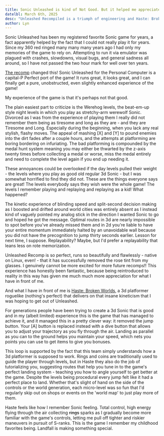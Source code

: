 ```yaml
---
title: Sonic Unleashed is kind of Not Good. But it helped me appreciate Haste, which is.
datelbl: March 6th, 2025
desc: "Unleashed Recompiled is a triumph of engineering and Haste: Broken Worlds is a triumph of Landfall."
author: Lyn
---
```


Sonic Unleashed has been my registered favorite Sonic game for years, a fact apparently helped by the fact that I could not really play it for years. Since my 360 red ringed many many many years ago I had only my memories of the game to rely on.
Attempting to run it via emulator was plagued with crashes, slowdowns, visual bugs, and general sadness all around, so I have not passed the two hour mark for well over ten years. 

[The recomp](https://github.com/hedge-dev/UnleashedRecomp) changed this! Sonic Unleashed for the Personal Computer is a capital-P Perfect port of the game! It runs great, it looks great, and I can finally get a pure, unobstructed, even slightly enhanced experience of the game!

My experience of the game is that it's perhaps not that good.

The plain easiest part to criticize is the Werehog levels, the beat-em-up style night levels in which you play as stretchy-arm werewolf Sonic. Divorced as I was from the experience of playing them I really did not remember them being as tiresome and long as they are - and they are Tiresome and Long. Especially during the beginning, when you lack any real stylish, flashy moves. The appeal of mashing [X] and [Y] to pound enemies into the dirt fades after a couple hours, and the attempts at platforming are boring bordering on infuriating. The bad platforming is compounded by the medal hunt system meaning you may either be thwarted by the z-axis twenty times before collecting a medal or worse, miss the medal entirely and need to complete the level again if you end up needing it. 

These annoyances could be overlooked if the day levels pulled their weight - the levels where you play as good old regular 3d Sonic - but I was somewhat horrified to find they did not. These are the things everyone says are great! The levels everybody says they wish were the whole game! The levels I remember playing and replaying and replaying as a kid! What happened?

The kinetic experience of blinding speed and split-second decision making as I boosted and drifted around world cities was entirely absent as I instead kind of vaguely pointed my analog stick in the direction I wanted Sonic to go and hoped he got the message. Optimal routes in 3d are nearly impossible to spot before you've already missed them and in 2d you're liable to have your entire momentum immediately halted by an unavoidable wall because you did not have the precognition to jump thirty seconds earlier. Lesson for next time, I suppose. Replayability? Maybe, but I'd prefer a replayability that leans less on rote memorization.

Unleashed Recomp is so perfect, runs so beautifully and flawlessly - native on Linux, even! - that it has successfully removed the rose tint from my glasses. I genuinely cannot be more excited for more future recomps!! This experience has honestly been fantastic, because being reintroduced to reality in this way has given me much much more appreciation for what I have in front of me.

And what I have in front of me is [Haste: Broken Worlds](https://store.steampowered.com/app/1796470/HASTE_Broken_Worlds/), a 3d platformer roguelike (nothing's perfect) that delivers on that insane kineticism that I was hoping to get out of Unleashed.

For generations people have been trying to create a 3d Sonic that is good and in my (albeit limited) experience this is the game that has managed to achieve it, and it managed this in a pretty clever way: it removed the jump button. Your [A] button is replaced instead with a dive button that allows you to adjust your trajectory as you fly through the air. Landing as parallel as you can to the ground helps you maintain your speed, which nets you points you can use to get items to give you bonuses. 

This loop is supported by the fact that this team simply understands how a 3d platformer is supposed to work. Rings and coins are traditionally used to guide the player through levels, but in Haste they also do the job of tutorializing you, suggesting routes that help you tune in to the game's perfect landing system - teaching you how to angle yourself to get better at the game. Despite the levels being procedural every jump felt like it had a perfect place to land. Whether that's slight of hand on the side of the controls or the world generation, each micro-level was so fun that I'd regularly skip out on shops or events on the 'world map' to just play more of them. 

Haste feels like how I remember Sonic feeling. Total control, high energy flying through the air collecting ~~rings~~ sparks as I gradually become more familiar with the game's controls, letting me pull off tighter and riskier maneuvers in pursuit of S-ranks. This is the game I remember my childhood favorites being. Landfall is making something special.
